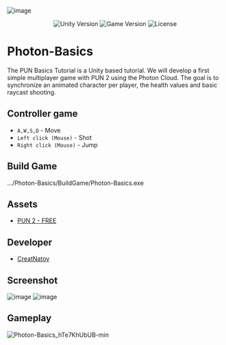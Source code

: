 ![image](https://user-images.githubusercontent.com/76531899/216824082-f614e3da-2bec-450c-9529-81d38a542a99.png)

<p align="center">
    <img src="https://img.shields.io/badge/Engine-2021.3.1f1-blueviolet" alt="Unity Version">
    <img src="https://img.shields.io/badge/Version-0.1-blue" alt="Game Version">
    <img src="https://img.shields.io/badge/License-None-success" alt="License">
</p>

# Photon-Basics
The PUN Basics Tutorial is a Unity based tutorial. We will develop a first simple multiplayer game with PUN 2 using the Photon Cloud. The goal is to synchronize an animated character per player, the health values and basic raycast shooting.

## Controller game
* `A,W,S,D` - Move 
* `Left click (Mouse)` - Shot
* `Right click (Mouse)` - Jump

## Build Game
.../Photon-Basics/BuildGame/Photon-Basics.exe

## Assets
- [PUN 2 - FREE](https://assetstore.unity.com/packages/tools/network/pun-2-free-119922)

## Developer

- [CreatNatoy](https://github.com/CreatNatoy)

## Screenshot

![image](https://user-images.githubusercontent.com/76531899/219941949-49e35809-f3b8-4f00-94e1-56c4772f8a30.png)
![image](https://user-images.githubusercontent.com/76531899/219941998-04606515-ed8e-4497-975f-bb4a5da289ee.png)

## Gameplay
![Photon-Basics_hTe7KhUbUB-min](https://user-images.githubusercontent.com/76531899/219942534-c79675e6-f699-44b2-bda6-f75ada6e28b3.gif)

